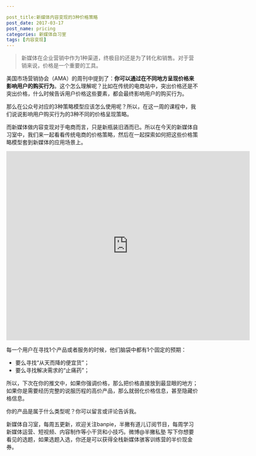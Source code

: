 ```yaml
---

post_title:新媒体内容变现的3种价格策略
post_date: 2017-03-17
post_name: pricing
categories: 新媒体自习室
tags: [内容变现]
---
```


> 新媒体在企业营销中作为1种渠道，终极目的还是为了转化和销售。对于营销来说，价格是一个重要的工具。

美国市场营销协会（AMA）的周刊中提到了：**你可以通过在不同地方呈现价格来影响用户的购买行为**。这个怎么理解呢？比如在传统的电商站中，突出价格还是不突出价格，什么时候告诉用户价格这些要素，都会最终影响用户的购买行为。

那么在公众号对应的3种策略模型应该怎么使用呢？所以，在这一周的课程中，我们说说影响用户购买行为的3种不同的价格呈现策略。

而新媒体做内容变现对于电商而言，只是新瓶装旧酒而已。所以在今天的新媒体自习室中，我们来一起看看传统电商的价格策略，然后在一起探索如何把这些价格策略模型套到新媒体的应用场景上。

<iframe frameborder="0" width="640" height="498" src="https://v.qq.com/iframe/player.html?vid=f0384n0qywv&tiny=0&auto=0" allowfullscreen></iframe>

每一个用户在寻找1个产品或者服务的时候，他们脑袋中都有1个固定的预期：

- 要么寻找“从天而降的便宜货”；
- 要么寻找解决需求的“止痛药”；

所以，下次在你的推文中，如果你强调价格，那么把价格直接放到最显眼的地方；如果你是需要经历完整的说服历程的高价产品，那么就弱化价格信息，甚至隐藏价格信息。

你的产品是属于什么类型呢？你可以留言或评论告诉我。

新媒体自习室，每周五更新，欢迎关注banpie，半撇有道儿订阅节目，每周学习新媒体运营、短视频、内容制作等小干货和小技巧。微博@半撇私塾 写下你想要看见的选题，如果选题入选，你还是可以获得全栈新媒体骇客训练营的半价现金券。
